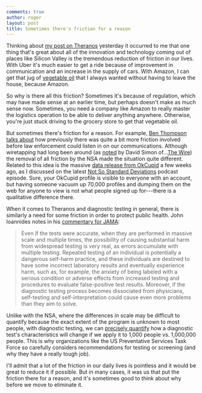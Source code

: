 ```yaml
---
comments: true
author: roger
layout: post
title: Sometimes there's friction for a reason
---
```


Thinking about [my post on Theranos](http://simplystatistics.org/2016/05/23/update-on-theranos/) yesterday it occurred to me that one thing that's great about all of the innovation and technology coming out of places like Silicon Valley is the tremendous reduction of friction in our lives. With Uber it's much easier to get a ride because of improvement in communication and an increase in the supply of cars. With Amazon, I can get that jug of [vegetable oil](http://www.amazon.com/Wesson-Pure-100%25-Natural-Vegetable/dp/B007F1KVX8/ref=sr_1_2_a_it?ie=UTF8&qid=1464092378&sr=8-2&keywords=vegetable+oil) that I always wanted without having to leave the house, because Amazon.

So why is there all this friction? Sometimes it's because of regulation, which may have made sense at an earlier time, but perhaps doesn't make as much sense now. Sometimes, you need a company like Amazon to really master the logistics operation to be able to deliver anything anywhere. Otherwise, you're just stuck driving to the grocery store to get that vegetable oil. 

But sometimes there's friction for a reason. For example, [Ben Thompson talks about](https://stratechery.com/2013/friction/) how previously there was quite a bit more friction involved before law enforcement could listen in on our communications. Although wiretapping had long been around (as [noted](http://davidsimon.com/we-are-shocked-shocked/) by David Simon of...[The Wire](http://www.hbo.com/the-wire)) the removal of all friction by the NSA made the situation quite different. Related to this idea is the massive [data release from OkCupid](http://www.vox.com/2016/5/12/11666116/70000-okcupid-users-data-release) a few weeks ago, as I discussed on the latest [Not So Standard Deviations](https://soundcloud.com/nssd-podcast/episode-16-the-silicon-valley-episode) podcast episode. Sure, your OkCupid profile is visible to everyone with an account, but having someone vacuum up 70,000 profiles and dumping them on the web for anyone to view is not what people signed up for---there is a qualitative difference there.

When it comes to Theranos and diagnostic testing in general, there is similarly a need for some friction in order to protect public health. John Ioannides notes in his [commentary for JAMA](http://jama.jamanetwork.com/article.aspx?articleid=2524161#.Vz-lkeuAj9p.twitter):

> Even if the tests were accurate, when they are performed in massive scale and multiple times, the possibility of causing substantial harm from widespread testing is very real, as errors accumulate with multiple testing. Repeated testing of an individual is potentially a dangerous self-harm practice, and these individuals are destined to have some incorrect laboratory results and eventually experience harm, such as, for example, the anxiety of being labeled with a serious condition or adverse effects from increased testing and procedures to evaluate false-positive test results. Moreover, if the diagnostic testing process becomes dissociated from physicians, self-testing and self-interpretation could cause even more problems than they aim to solve.

Unlike with the NSA, where the differences in scale may be difficult to quantify because the exact extent of the program is unknown to most people, with diagnostic testing, we can [precisely quantify](https://en.wikipedia.org/wiki/Bayes%27_theorem) how a diagnostic test's characteristics will change if we apply it to 1,000 people vs. 1,000,000 people. This is why organizations like the US Preventative Services Task Force so carefully considers recommendations for testing or screening (and why they have a really tough job). 

I'll admit that a lot of the friction in our daily lives is pointless and it would be great to reduce it if possible. But in many cases, it was us that put the friction there for a reason, and it's sometimes good to think about why before we move to eliminate it.
